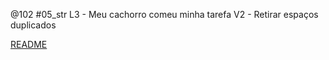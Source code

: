 @102 #05_str L3 - Meu cachorro comeu minha tarefa V2 - Retirar espaços duplicados

[README](../base/102/Readme.md)
